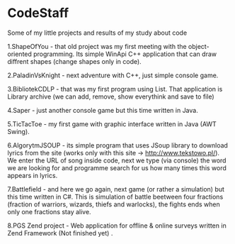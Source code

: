 # CodeStaff
Some of my little projects and results of my study about code


1.ShapeOfYou - that old project was my first meeting with the object-oriented programming. Its simple WinApi C++ application that can draw diffrent shapes (change shapes only in code).

2.PaladinVsKnight - next adventure with C++, just simple console game.

3.BibliotekCDLP - that was my first program using List. That application is Library archive (we can add, remove, show everythink and save to file)

4.Saper - just another console game but this time written in Java.

5.TicTacToe - my first game with graphic interface written in Java (AWT Swing).

6.AlgorytmJSOUP - its simple program that uses JSoup library to download lyrics from  the site (works only with this site ->  http://www.tekstowo.pl/). We enter  the URL of song inside code, next we type (via console) the word we are looking for and programme search for us how many times this word appears in lyrics.

7.Battlefield - and here we go again, next game (or rather a simulation) but this time written in C#. This is simulation of battle beetween four fractions (fraction of warriors, wizards, thiefs and warlocks), the fights ends when only one fractions stay alive.

8.PGS Zend project - Web application for offline & online surveys written in Zend Framework (Not finished yet) .





